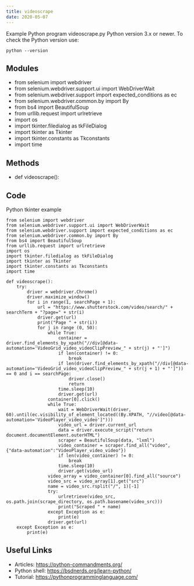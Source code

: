 ```yaml
---
title: videoscrape
date: 2020-05-07
---
```

Example Python program videoscrape.py
Python version 3.x or newer.
To check the Python version use:

    python --version

## Modules

* from selenium import webdriver
* from selenium.webdriver.support.ui import WebDriverWait
* from selenium.webdriver.support import expected_conditions as ec
* from selenium.webdriver.common.by import By
* from bs4 import BeautifulSoup
* from urllib.request import urlretrieve
* import os
* import tkinter.filedialog as tkFileDialog
* import tkinter as Tkinter
* import tkinter.constants as Tkconstants
* import time

## Methods

* def videoscrape():

## Code

Python tkinter example

    from selenium import webdriver
    from selenium.webdriver.support.ui import WebDriverWait
    from selenium.webdriver.support import expected_conditions as ec
    from selenium.webdriver.common.by import By
    from bs4 import BeautifulSoup
    from urllib.request import urlretrieve
    import os
    import tkinter.filedialog as tkFileDialog
    import tkinter as Tkinter
    import tkinter.constants as Tkconstants
    import time
    
    def videoscrape():
        try:
            driver = webdriver.Chrome()
            driver.maximize_window()
            for i in range(1, searchPage + 1):
                url = "https://www.shutterstock.com/video/search/" + searchTerm + "?page=" + str(i)
                driver.get(url)
                print("Page " + str(i))
                for j in range (0, 50):
                    while True:
                        container = driver.find_elements_by_xpath("//div[@data-automation='VideoGrid_video_videoClipPreview_" + str(j) + "']")
                        if len(container) != 0:
                            break
                        if len(driver.find_elements_by_xpath("//div[@data-automation='VideoGrid_video_videoClipPreview_" + str(j + 1) + "']")) == 0 and i == searchPage:
                            driver.close()
                            return
                        time.sleep(10)
                        driver.get(url)
                    container[0].click()
                    while True:
                        wait = WebDriverWait(driver, 60).until(ec.visibility_of_element_located((By.XPATH, "//video[@data-automation='VideoPlayer_video_video']")))
                        video_url = driver.current_url
                        data = driver.execute_script("return document.documentElement.outerHTML")
                        scraper = BeautifulSoup(data, "lxml")
                        video_container = scraper.find_all("video", {"data-automation":"VideoPlayer_video_video"})
                        if len(video_container) != 0:
                            break
                        time.sleep(10)
                        driver.get(video_url)
                    video_array = video_container[0].find_all("source")
                    video_src = video_array[1].get("src")
                    name = video_src.rsplit("/", 1)[-1]
                    try:
                        urlretrieve(video_src, os.path.join(scrape_directory, os.path.basename(video_src)))
                        print("Scraped " + name)
                    except Exception as e:
                        print(e)
                    driver.get(url)
        except Exception as e:
            print(e)

## Useful Links

- Articles: https://python-commandments.org/
- Python shell: https://bsdnerds.org/learn-python/
- Tutorial: https://pythonprogramminglanguage.com/
